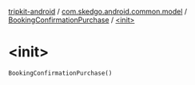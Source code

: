 [tripkit-android](../../index.md) / [com.skedgo.android.common.model](../index.md) / [BookingConfirmationPurchase](index.md) / [&lt;init&gt;](./-init-.md)

# &lt;init&gt;

`BookingConfirmationPurchase()`